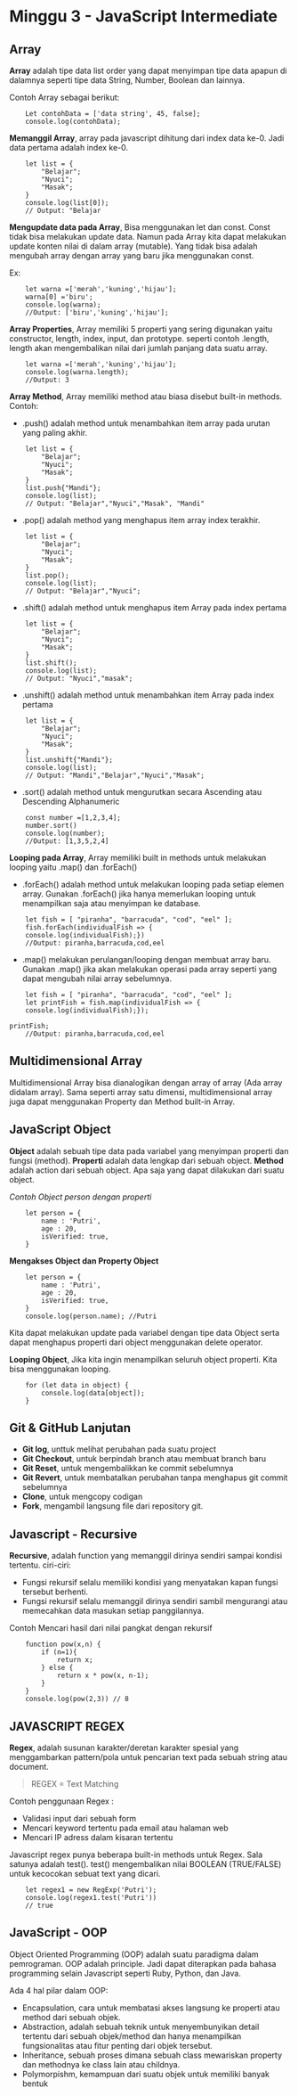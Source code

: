 # Minggu 3 - JavaScript Intermediate 
## Array
**Array** adalah tipe data list order yang dapat menyimpan tipe data apapun di dalamnya seperti tipe data String, Number, Boolean dan lainnya.

Contoh Array sebagai berikut:
``` 
    Let contohData = ['data string', 45, false];
    console.log(contohData);
```
**Memanggil Array**, array pada javascript dihitung dari index data ke-0. Jadi data pertama adalah index ke-0.
``` 
    let list = {
        "Belajar";
        "Nyuci";
        "Masak";
    }
    console.log(list[0]);
    // Output: "Belajar
```
**Mengupdate data pada Array**, Bisa menggunakan let dan const. Const tidak bisa melakukan update data. Namun pada Array kita dapat melakukan update konten nilai di dalam array (mutable).
Yang tidak bisa adalah mengubah array dengan array yang baru jika menggunakan const.

Ex:
```
    let warna =['merah','kuning','hijau'];
    warna[0] ='biru';
    console.log(warna);
    //Output: ['biru','kuning','hijau'];
```
**Array Properties**, Array memiliki 5 properti yang sering digunakan yaitu constructor, length, index, input, dan prototype. seperti contoh .length, length akan mengembalikan nilai dari jumlah panjang data suatu array.
```
    let warna =['merah','kuning','hijau'];
    console.log(warna.length);
    //Output: 3
```
**Array Method**, Array memiliki method atau biasa disebut built-in methods. Contoh:
- .push() adalah method untuk menambahkan item  array pada urutan yang paling akhir.
``` 
    let list = {
        "Belajar";
        "Nyuci";
        "Masak";
    }
    list.push{"Mandi"};
    console.log(list);
    // Output: "Belajar","Nyuci","Masak", "Mandi"
```
- .pop() adalah method yang menghapus item array index terakhir.
``` 
    let list = {
        "Belajar";
        "Nyuci";
        "Masak";
    }
    list.pop();
    console.log(list);
    // Output: "Belajar","Nyuci";
```
- .shift() adalah method untuk menghapus item Array pada index pertama
``` 
    let list = {
        "Belajar";
        "Nyuci";
        "Masak";
    }
    list.shift();
    console.log(list);
    // Output: "Nyuci","masak";
```
- .unshift() adalah method untuk menambahkan item Array pada index pertama
``` 
    let list = {
        "Belajar";
        "Nyuci";
        "Masak";
    }
    list.unshift{"Mandi"};
    console.log(list);
    // Output: "Mandi","Belajar","Nyuci","Masak";
```
- .sort() adalah method untuk mengurutkan secara Ascending atau Descending Alphanumeric
```
    const number =[1,2,3,4];
    number.sort()
    console.log(number);
    //Output: [1,3,5,2,4]
```
**Looping pada Array**, Array memiliki built in methods untuk melakukan looping yaitu .map() dan .forEach()
- .forEach() adalah method untuk melakukan looping pada setiap elemen array. Gunakan .forEach() jika hanya memerlukan looping untuk menampilkan saja atau menyimpan ke database.

```
    let fish = [ "piranha", "barracuda", "cod", "eel" ];
    fish.forEach(individualFish => {
	console.log(individualFish);})
    //Output: piranha,barracuda,cod,eel
```
- .map() melakukan perulangan/looping dengan membuat array baru. Gunakan .map() jika akan melakukan operasi pada array seperti yang dapat mengubah nilai array sebelumnya.

```
    let fish = [ "piranha", "barracuda", "cod", "eel" ];
    let printFish = fish.map(individualFish => {
	console.log(individualFish);});

printFish;
    //Output: piranha,barracuda,cod,eel
```
## Multidimensional Array
Multidimensional Array bisa dianalogikan dengan array of array (Ada array didalam array). Sama seperti array satu dimensi, multidimensional array juga dapat menggunakan Property dan Method built-in Array.

## JavaScript Object
**Object** adalah sebuah tipe data pada variabel yang menyimpan properti dan fungsi (method). **Properti** adalah data lengkap dari sebuah object. **Method** adalah action dari sebuah object. Apa saja yang dapat dilakukan dari suatu object.

*Contoh Object person dengan properti*
```
    let person = {
        name : 'Putri',
        age : 20,
        isVerified: true,
    }
```
**Mengakses Object dan Property Object**
```
    let person = {
        name : 'Putri',
        age : 20,
        isVerified: true,
    }
    console.log(person.name); //Putri
```
Kita dapat melakukan update pada variabel dengan tipe data Object serta dapat menghapus properti dari object menggunakan delete operator.

**Looping Object**, Jika kita ingin menampilkan seluruh object properti. Kita bisa menggunakan looping.
```
    for (let data in object) {
        console.log(data[object]);
    }
```
## Git & GitHub Lanjutan 
- **Git log**, unttuk melihat perubahan pada suatu project
- **Git Checkout**, untuk berpindah branch atau membuat branch baru
- **Git Reset**, untuk mengembalikkan ke commit sebelumnya
- **Git Revert**, untuk membatalkan perubahan tanpa menghapus git commit sebelumnya
- **Clone**, untuk mengcopy codigan
- **Fork**, mengambil langsung file dari repository git.

## Javascript - Recursive
**Recursive**, adalah function yang memanggil dirinya sendiri sampai kondisi tertentu. ciri-ciri:
- Fungsi rekursif selalu memiliki kondisi yang menyatakan kapan fungsi tersebut berhenti. 
- Fungsi rekursif selalu memanggil dirinya sendiri sambil mengurangi atau memecahkan data masukan setiap panggilannya. 

Contoh Mencari hasil dari nilai pangkat dengan rekursif
```
    function pow(x,n) {
        if (n=1){
            return x;
        } else {
            return x * pow(x, n-1);
        }
    }
    console.log(pow(2,3)) // 8
```
## JAVASCRIPT REGEX
**Regex**, adalah susunan karakter/deretan karakter spesial yang menggambarkan pattern/pola untuk pencarian text pada sebuah string atau document.
> REGEX = Text Matching

Contoh penggunaan Regex :
- Validasi input dari sebuah form
- Mencari keyword tertentu pada email atau halaman web
- Mencari IP adress dalam kisaran tertentu

Javascript regex punya beberapa built-in methods untuk Regex. Sala satunya adalah test(). test() mengembalikan nilai BOOLEAN (TRUE/FALSE) untuk kecocokan sebuat text yang dicari.
``` 
    let regex1 = new RegExp('Putri');
    console.log(regex1.test('Putri'))
    // true
```

## JavaScript - OOP
Object Oriented Programming (OOP) adalah suatu paradigma dalam pemrograman. OOP adalah principle. Jadi dapat diterapkan pada bahasa programming selain Javascript seperti Ruby, Python, dan Java.

Ada 4 hal pilar dalam OOP:
- Encapsulation, cara untuk membatasi akses langsung ke properti atau method dari sebuah objek.
- Abstraction, adalah sebuah teknik untuk menyembunyikan detail tertentu dari sebuah objek/method dan hanya menampilkan fungsionalitas atau fitur penting dari objek tersebut.
- Inheritance, sebuah proses dimana sebuah class mewariskan property dan methodnya ke class lain atau childnya.
- Polymorpishm, kemampuan dari suatu objek untuk memiliki banyak bentuk
